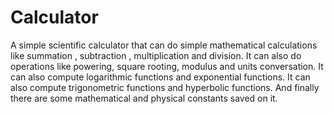 # Calculator
A simple scientific calculator that can do simple mathematical calculations like summation , subtraction , multiplication and division. It can also do operations like powering, square rooting, modulus and units conversation. It can also compute logarithmic functions and exponential functions. It can also compute trigonometric functions and hyperbolic functions. And finally there are some mathematical and physical constants saved on it.
